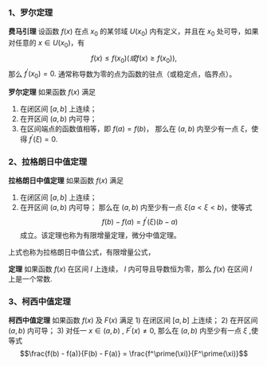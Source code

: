 ### 1、罗尔定理

__费马引理__ 设函数 $f(x)$ 在点 $x_0$ 的某邻域 $U(x_0)$ 内有定义，并且在 $x_0$ 处可导，如果对任意的 $x\in U(x_0)$，有 $$ f(x) \le f(x_0) (或 f(x) \ge f(x_0)), $$ 那么 $f^\prime(x_0) = 0.$
通常称导数为零的点为函数的驻点（或稳定点，临界点）。

__罗尔定理__ 如果函数 $f(x)$ 满足
   1) 在闭区间 $[a, b]$ 上连续；
   2) 在开区间 $(a, b)$ 内可导；
   3) 在区间端点的函数值相等，即 $f(a) = f(b)$，
那么在 $(a, b)$ 内至少有一点 $\xi$，使得 $f^\prime(\xi) = 0.$

### 2、拉格朗日中值定理
__拉格朗日中值定理__ 如果函数 $f(x)$ 满足
   1) 在闭区间 $[a, b]$ 上连续；
   2) 在开区间 $(a, b)$ 内可导；
   那么在 $(a, b)$ 内至少有一点 $\xi (a < \xi <b)$，使等式 $$ f(b) - f(a) = f^\prime(\xi)(b-a) $$ 成立。该定理也称为有限增量定理，微分中值定理。

上式也称为拉格朗日中值公式，有限增量公式，

__定理__ 如果函数 $f(x)$ 在区间 $I$ 上连续， $I$ 内可导且导数恒为零，那么 $f(x)$ 在区间 $I$ 上是一个常数.

### 3、柯西中值定理
__柯西中值定理__ 如果函数 $f(x)$ 及 $F(x)$ 满足
    1) 在闭区间 $[a, b]$ 上连续；
    2) 在开区间 $(a, b)$ 内可导；
    3) 对任一 $x\in (a, b)$ , $F^\prime (x) \neq 0$,
   那么在 $(a, b)$ 内至少有一点 $\xi$ ,使等式 $$\frac{f(b) - f(a)}{F(b) - F(a)} = \frac{f^\prime(\xi)}{F^\prime(\xi)}$$

   